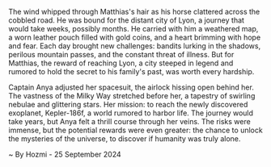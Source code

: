 
The wind whipped through Matthias's hair as his horse clattered across the cobbled road. He was bound for the distant city of Lyon, a journey that would take weeks, possibly months. He carried with him a weathered map, a worn leather pouch filled with gold coins, and a heart brimming with hope and fear. Each day brought new challenges: bandits lurking in the shadows, perilous mountain passes, and the constant threat of illness. But for Matthias, the reward of reaching Lyon, a city steeped in legend and rumored to hold the secret to his family's past, was worth every hardship.

Captain Anya adjusted her spacesuit, the airlock hissing open behind her. The vastness of the Milky Way stretched before her, a tapestry of swirling nebulae and glittering stars. Her mission: to reach the newly discovered exoplanet, Kepler-186f, a world rumored to harbor life. The journey would take years, but Anya felt a thrill course through her veins. The risks were immense, but the potential rewards were even greater: the chance to unlock the mysteries of the universe, to discover if humanity was truly alone. 

~ By Hozmi - 25 September 2024
